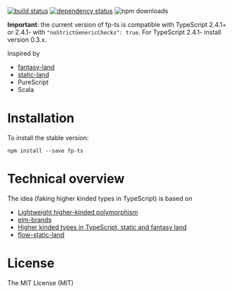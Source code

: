 [![build status](https://img.shields.io/travis/gcanti/fp-ts/master.svg?style=flat-square)](https://travis-ci.org/gcanti/fp-ts)
[![dependency status](https://img.shields.io/david/gcanti/fp-ts.svg?style=flat-square)](https://david-dm.org/gcanti/fp-ts)
![npm downloads](https://img.shields.io/npm/dm/fp-ts.svg)

**Important**: the current version of fp-ts is compatible with TypeScript 2.4.1+ or 2.4.1- with `"noStrictGenericChecks": true`. For TypeScript 2.4.1- install version 0.3.x.

Inspired by

- [fantasy-land](https://github.com/fantasyland/fantasy-land)
- [static-land](https://github.com/rpominov/static-land)
- PureScript
- Scala

# Installation

To install the stable version:

```
npm install --save fp-ts
```

# Technical overview

The idea (faking higher kinded types in TypeScript) is based on

- [Lightweight higher-kinded polymorphism](https://www.cl.cam.ac.uk/~jdy22/papers/lightweight-higher-kinded-polymorphism.pdf)
- [elm-brands](https://github.com/joneshf/elm-brands)
- [Higher kinded types in TypeScript, static and fantasy land](https://medium.com/@gcanti/higher-kinded-types-in-typescript-static-and-fantasy-land-d41c361d0dbe)
- [flow-static-land](https://github.com/gcanti/flow-static-land)

# License

The MIT License (MIT)

